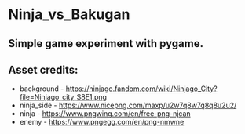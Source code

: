# Ninja_vs_Bakugan

## Simple game experiment with pygame.

## Asset credits:
* background - https://ninjago.fandom.com/wiki/Ninjago_City?file=Ninjago_city_S8E1.png
* ninja_side - https://www.nicepng.com/maxp/u2w7q8w7q8q8u2u2/
* ninja - https://www.pngwing.com/en/free-png-njcan
* enemy - https://www.pngegg.com/en/png-nmwne
